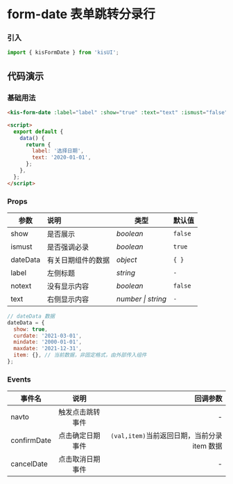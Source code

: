 # form-date 表单跳转分录行

### 引入

```js
import { kisFormDate } from 'kisUI';
```

## 代码演示

### 基础用法

```html
<kis-form-date :label="label" :show="true" :text="text" :ismust="false" />

<script>
  export default {
    data() {
      return {
        label: '选择日期',
        text: '2020-01-01',
      };
    },
  };
</script>
```

### Props

| 参数     | 说明               | 类型               | 默认值  |
| -------- | :----------------- | ------------------ | ------- |
| show     | 是否展示           | _boolean_          | `false` |
| ismust   | 是否强调必录       | _boolean_          | `true`  |
| dateData | 有关日期组件的数据 | _object_           | `{ }`   |
| label    | 左侧标题           | _string_           | `-`     |
| notext   | 没有显示内容       | _boolean_          | `false` |
| text     | 右侧显示内容       | _number \| string_ | `-`     |

```js
// dateData 数据
dateData = {
  show: true,
  curdate: '2021-03-01',
  mindate: '2000-01-01',
  maxdate: '2021-12-31',
  item: {}, // 当前数据，非固定格式，由外部传入组件
};
```

### Events

| 事件名      |       说明       |                                     回调参数 |
| ----------- | :--------------: | -------------------------------------------: |
| navto       | 触发点击跳转事件 |                                            - |
| confirmDate | 点击确定日期事件 | `(val,item)`当前返回日期，当前分录 item 数据 |
| cancelDate  | 点击取消日期事件 |                                            - |
